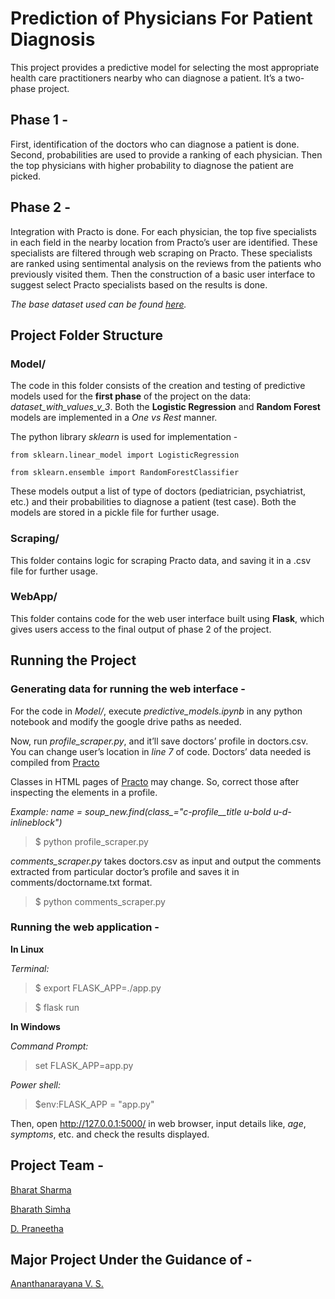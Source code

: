 # Prediction of Physicians For Patient Diagnosis 

This project provides a predictive model for selecting the most appropriate health care practitioners nearby who can diagnose a patient. It’s a two-phase project.

## Phase 1 -
First, identification of the doctors who can diagnose a patient is done. Second, probabilities are used to provide a ranking of each physician. Then the top physicians with higher probability to diagnose the patient are
picked. 

## Phase 2 -
Integration with Practo is done. For each physician, the top five specialists in each field in the nearby location from Practo’s user are identified. These specialists are filtered through web scraping on Practo.
These specialists are ranked using sentimental analysis on the reviews from the patients who previously visited them. Then the construction of a basic user interface to suggest select Practo specialists based on the results is done.

*The base dataset used can be found [here](https://health.data.ny.gov/api/views/rmwa-zns4/rows.csv?accessType=DOWNLOAD).*

## Project Folder Structure 
### Model/
The code in this folder consists of the creation and testing of predictive models used for the **first phase** of the project on the data: *dataset_with_values_v_3*. Both the **Logistic Regression** and **Random Forest** models are implemented in a *One vs Rest* manner. 

The python library *sklearn* is used for implementation - 

```from sklearn.linear_model import LogisticRegression```

 ```from sklearn.ensemble import RandomForestClassifier ```

These models output a list of type of doctors (pediatrician, psychiatrist, etc.) and their probabilities to diagnose a patient (test case). Both the models are stored in a pickle file for further usage.

### Scraping/ 
This folder contains logic for scraping Practo data, and saving it in a .csv file for further usage. 
 
### WebApp/ 
This folder contains code for the web user interface built using **Flask**, which gives users access to the final output of phase 2 of the project.

## Running the Project 
### Generating data for running the web interface -
For the code in *Model/*, execute *predictive_models.ipynb* in any python notebook and modify the google drive paths as needed.
 
Now, run *profile_scraper.py*, and it’ll save doctors’ profile in doctors.csv. You can change user’s location in *line 7* of code. Doctors’ data needed is compiled from [Practo](https://www.practo.com/) 

Classes in HTML pages of [Practo](https://www.practo.com/) may change. So, correct those after inspecting the elements in a profile.

*Example: name = soup_new.find(class_="c-profile__title u-bold u-d-inlineblock")*
>$ python profile_scraper.py

*comments_scraper.py* takes doctors.csv as input and output the comments extracted from particular doctor’s profile and saves it in comments/doctorname.txt format.
>$ python comments_scraper.py

### Running the web application -
**In Linux**

*Terminal:*
> $ export FLASK_APP=./app.py
 
> $ flask run
 
**In Windows**

*Command Prompt:*
> set FLASK_APP=app.py

*Power shell:*
> $env:FLASK_APP = "app.py"

Then, open http://127.0.0.1:5000/ in web browser, input details like, *age*, *symptoms*, etc. and check the results displayed.

## Project Team -

[Bharat Sharma](https://github.com/GENU05)

[Bharath Simha](https://github.com/bharathred)

[D. Praneetha](https://github.com/Shira98)

## Major Project Under the Guidance of -

[Ananthanarayana V. S.](http://infotech.nitk.ac.in/faculty/ananthanarayana-v-s) 